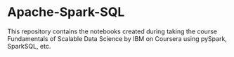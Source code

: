 # Apache-Spark-SQL
This repository contains the notebooks created during taking the course Fundamentals of Scalable Data Science by IBM on Coursera using pySpark, SparkSQL, etc.
